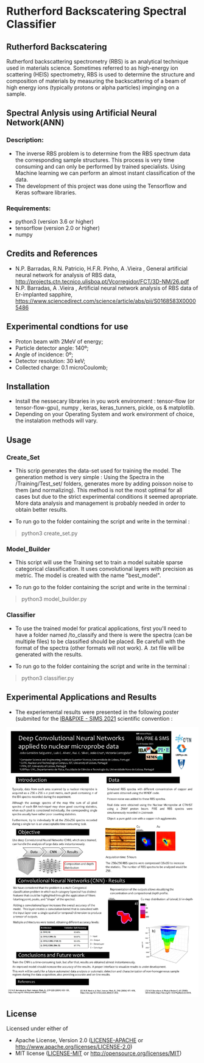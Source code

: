 # Rutherford Backscatering Spectral Classifier

## Rutherford Backscatering
Rutherford backscattering spectrometry (RBS) is an analytical technique used in materials science. Sometimes referred to as high-energy ion scattering (HEIS) spectrometry, RBS is used to determine the structure and composition of materials by measuring the backscattering of a beam of high energy ions (typically protons or alpha particles) impinging on a sample. 

## Spectral Anlysis using Artificial Neural Network(ANN) 
### Description:
- The inverse RBS problem is to determine from the RBS spectrum data the corresponding sample structures. This process is very time consuming and can only be performed by trained specialists. Using Machine learning we can perform an almost instant classification of the data. 
- The development of this project was done using the Tensorflow and Keras software libraries.

### Requirements: 
- python3 (version 3.6 or higher)
- tensorflow (version 2.0 or higher)
- numpy 

## Credits and References
- N.P. Barradas, R.N. Patricio, H.F.R. Pinho, A .Vieira , General artificial neural network for analysis of RBS data, http://projects.ctn.tecnico.ulisboa.pt/Vcorregidor/FCT/3D-NM/26.pdf
- N.P. Barradas, A .Vieira , Artificial neural network analysis of RBS data of Er-implanted sapphire, https://www.sciencedirect.com/science/article/abs/pii/S0168583X00005486

## Experimental condtions for use
- Proton beam with 2MeV of energy;
- Particle detector angle: 140º;
- Angle of incidence: 0º;
- Detector resolution: 30 keV;
- Collected charge: 0.1 microCoulomb;

## Installation
- Install the nessecary libraries in you work environment : tensor-flow (or tensor-flow-gpu), numpy , keras, keras_tunners, pickle, os & matplotlib.
- Depending on your Operating System and work environment of choice, the instalation methods will vary. 

## Usage
### Create_Set
- This scrip generates the data-set used for training the model. The generation method is very simple : Using the Spectra in the /Training/Test_set/<category> folders, generates more by adding poisson noise to them (and normalizing). This method is not the most optimal for all cases but due to the strict experimental conditions it seemed apropriate. More data analysis and management is probably needed in order to obtain better results. 
  
 - To run go to the folder containing the script and write in the terminal : 
 > python3 create_set.py
  
 ### Model_Builder
 - This script will use the Training set to train a model suitable sparse categorical classification. It uses convolutional layers with precision as metric. The model is created with the name "best_model".
  
 - To run go to the folder containing the script and write in the terminal : 
 > python3 model_builder.py
  
### Classifier 
 - To use the trained model for pratical applications, first you'll need to have a folder named /to_classify and there is were the spectra (can be multiple files) to be classified should be placed. Be carefull with the format of the spectra (other formats will not work). A .txt file will be generated with the results.
  
 - To run go to the folder containing the script and write in the terminal : 
 > python3 classifier.py

## Experimental Applications and Results
 -  The experiemental results were presented in the following poster (submited for the [IBA&PIXE - SIMS 2021](http://iba2021.iopconfs.org/home) scientific convention : 
  
 ![poster](P24_neural_corregidor.JPG)


## License

Licensed under either of

 * Apache License, Version 2.0 ([LICENSE-APACHE](LICENSE-APACHE) or http://www.apache.org/licenses/LICENSE-2.0)
 * MIT license ([LICENSE-MIT](LICENSE-MIT) or http://opensource.org/licenses/MIT)

